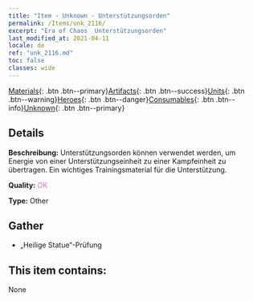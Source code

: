```yaml
---
title: "Item - Unknown - Unterstützungsorden"
permalink: /Items/unk_2116/
excerpt: "Era of Chaos  Unterstützungsorden"
last_modified_at: 2021-04-11
locale: de
ref: "unk_2116.md"
toc: false
classes: wide
---
```

 [Materials](/de/Items/){: .btn .btn--primary}[Artifacts](/de/Items/Artifacts/){: .btn .btn--success}[Units](/de/Items/Units/){: .btn .btn--warning}[Heroes](/de/Items/Heroes/){: .btn .btn--danger}[Consumables](/de/Items/Consumables/){: .btn .btn--info}[Unknown](/de/Items/Unknown/){: .btn .btn--primary}

## Details
 **Beschreibung:** Unterstützungsorden können verwendet werden, um Energie von einer Unterstützungseinheit zu einer Kampfeinheit zu übertragen. Ein wichtiges Trainingsmaterial für die Unterstützung.

 **Quality:** <span style="color: #DA70D6">OK</span>

 **Type:** Other

## Gather

*    „Heilige Statue“-Prüfung 

## This item contains:

  None

